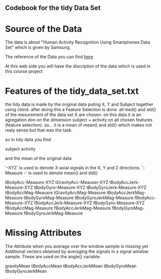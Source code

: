 ## Codebook for the tidy Data Set

# Source of the Data
The data is about "Human Activity Recognition Using Smartphones Data Set" which is given by Samsung. 

The reference of the Data you can find [here](http://archive.ics.uci.edu/ml/datasets/Human+Activity+Recognition+Using+Smartphones)

At this web side you will have the discription of the data which is used in this course project

# Features of the tidy_data_set.txt
the tidy data is made by the original data puting X, Y and Subject together using cbind. after doing this a Feature Selection is done. all med() and std() of the mesurement of the data set X are chosen. on this data it is an agregation don on the dimension subject + activity on all chosen features (feature selection). so... it is a mean of mean() and std() which makes not realy sense but that was the task.

so in tidy data you find

subject
activity

and the mean of the original data

'-XYZ' is used to denote 3-axial signals in the X, Y and Z directions.
'-Measure -' is used to denote mean() and std()

tBodyAcc-Measure-XYZ
tGravityAcc-Meauser-XYZ
tBodyAccJerk-Measure-XYZ
tBodyGyro-Measure-XYZ
tBodyGyroJerk-Measure-XYZ
tBodyAccMag-Meausre
tGravityAccMag-Measure
tBodyAccJerkMag-Measure
tBodyGyroMag-Measure
tBodyGyroJerkMag-Measure
fBodyAcc-Measure-XYZ
fBodyAccJerk-Measure-XYZ
fBodyGyro-Measure-XYZ
fBodyAccMag-Measure
fBodyAccJerkMag-Measure
fBodyGyroMag-Measure
fBodyGyroJerkMag-Measure

# Missing Attributes

The Attribute when you average over the window sample is missing yet
Additional vectors obtained by averaging the signals in a signal window sample. These are used on the angle() variable:

gravityMean
tBodyAccMean
tBodyAccJerkMean
tBodyGyroMean
tBodyGyroJerkMean


